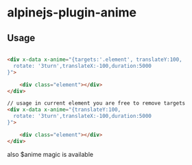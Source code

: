 # alpinejs-plugin-anime

## Usage

```html

<div x-data x-anime="{targets:'.element', translateY:100,
  rotate: '3turn',translateX:-100,duration:5000
}">

    <div class="element"></div>
</div>

```


```html
// usage in current element you are free to remove targets
<div x-data x-anime="{translateY:100,
  rotate: '3turn',translateX:-100,duration:5000
}">

    <div class="element"></div>
</div>

```


also $anime magic is available
